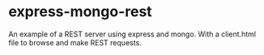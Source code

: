 express-mongo-rest
==================

An example of a REST server using express and mongo. With a client.html file to browse and make REST requests.
